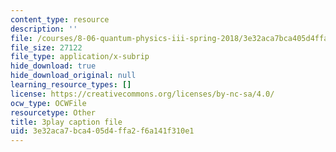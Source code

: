 ```yaml
---
content_type: resource
description: ''
file: /courses/8-06-quantum-physics-iii-spring-2018/3e32aca7bca405d4ffa2f6a141f310e1_Du9eDHwGeAw.srt
file_size: 27122
file_type: application/x-subrip
hide_download: true
hide_download_original: null
learning_resource_types: []
license: https://creativecommons.org/licenses/by-nc-sa/4.0/
ocw_type: OCWFile
resourcetype: Other
title: 3play caption file
uid: 3e32aca7-bca4-05d4-ffa2-f6a141f310e1
---
```

